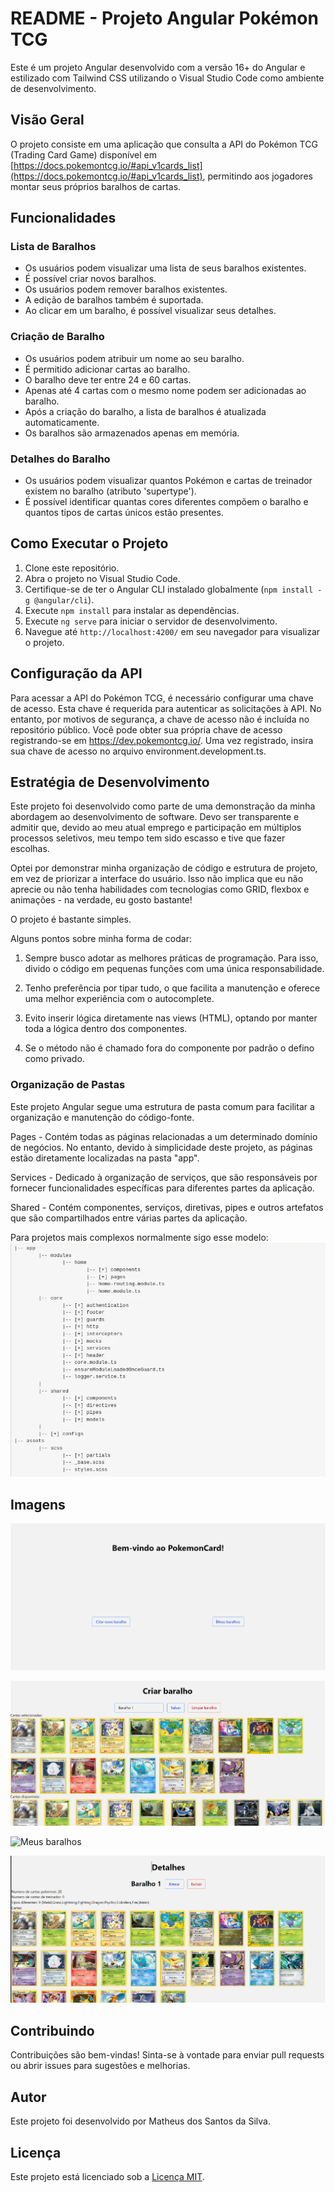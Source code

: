 # README - Projeto Angular Pokémon TCG

Este é um projeto Angular desenvolvido com a versão 16+ do Angular e estilizado com Tailwind CSS utilizando o Visual Studio Code como ambiente de desenvolvimento.

## Visão Geral

O projeto consiste em uma aplicação que consulta a API do Pokémon TCG (Trading Card Game) disponível em [https://docs.pokemontcg.io/#api_v1cards_list](https://docs.pokemontcg.io/#api_v1cards_list), permitindo aos jogadores montar seus próprios baralhos de cartas.

## Funcionalidades

### Lista de Baralhos

- Os usuários podem visualizar uma lista de seus baralhos existentes.
- É possível criar novos baralhos.
- Os usuários podem remover baralhos existentes.
- A edição de baralhos também é suportada.
- Ao clicar em um baralho, é possível visualizar seus detalhes.

### Criação de Baralho

- Os usuários podem atribuir um nome ao seu baralho.
- É permitido adicionar cartas ao baralho.
- O baralho deve ter entre 24 e 60 cartas.
- Apenas até 4 cartas com o mesmo nome podem ser adicionadas ao baralho.
- Após a criação do baralho, a lista de baralhos é atualizada automaticamente.
- Os baralhos são armazenados apenas em memória.

### Detalhes do Baralho

- Os usuários podem visualizar quantos Pokémon e cartas de treinador existem no baralho (atributo 'supertype').
- É possível identificar quantas cores diferentes compõem o baralho e quantos tipos de cartas únicos estão presentes.

## Como Executar o Projeto

1. Clone este repositório.
2. Abra o projeto no Visual Studio Code.
3. Certifique-se de ter o Angular CLI instalado globalmente (`npm install -g @angular/cli`).
4. Execute `npm install` para instalar as dependências.
5. Execute `ng serve` para iniciar o servidor de desenvolvimento.
6. Navegue até `http://localhost:4200/` em seu navegador para visualizar o projeto.

## Configuração da API
Para acessar a API do Pokémon TCG, é necessário configurar uma chave de acesso. Esta chave é requerida para autenticar as solicitações à API. No entanto, por motivos de segurança, a chave de acesso não é incluída no repositório público. Você pode obter sua própria chave de acesso registrando-se em https://dev.pokemontcg.io/. Uma vez registrado, insira sua chave de acesso no arquivo environment.development.ts.

## Estratégia de Desenvolvimento
Este projeto foi desenvolvido como parte de uma demonstração da minha abordagem ao desenvolvimento de software. Devo ser transparente e admitir que, devido ao meu atual emprego e participação em múltiplos processos seletivos, meu tempo tem sido escasso e tive que fazer escolhas.

Optei por demonstrar minha organização de código e estrutura de projeto, em vez de priorizar a interface do usuário. Isso não implica que eu não aprecie ou não tenha habilidades com tecnologias como GRID, flexbox e animações - na verdade, eu gosto bastante!

O projeto é bastante simples.

Alguns pontos sobre minha forma de codar:

1. Sempre busco adotar as melhores práticas de programação. Para isso, divido o código em pequenas funções com uma única responsabilidade.

2. Tenho preferência por tipar tudo, o que facilita a manutenção e oferece uma melhor experiência com o autocomplete.

3. Evito inserir lógica diretamente nas views (HTML), optando por manter toda a lógica dentro dos componentes.

4. Se o método não é chamado fora do componente por padrão o defino como privado.

### Organização de Pastas
Este projeto Angular segue uma estrutura de pasta comum para facilitar a organização e manutenção do código-fonte. 

Pages - Contém todas as páginas relacionadas a um determinado domínio de negócios. No entanto, devido à simplicidade deste projeto, as páginas estão diretamente localizadas na pasta "app".

Services - Dedicado à organização de serviços, que são responsáveis por fornecer funcionalidades específicas para diferentes partes da aplicação.

Shared - Contém componentes, serviços, diretivas, pipes e outros artefatos que são compartilhados entre várias partes da aplicação.

Para projetos mais complexos normalmente sigo esse modelo:
![Folders sample](src/assets/folder-structure-sample.png)


## Imagens

![Home](src/assets/home-page.png)

![Criar baralho](src/assets/create-deck-page.png)

![Meus baralhos](src/assets/manage-deck-page.png)

![Detalhes do baralho](src/assets/deck-details-page.png)

## Contribuindo

Contribuições são bem-vindas! Sinta-se à vontade para enviar pull requests ou abrir issues para sugestões e melhorias.

## Autor

Este projeto foi desenvolvido por Matheus dos Santos da Silva.

## Licença

Este projeto está licenciado sob a [Licença MIT](https://opensource.org/licenses/MIT).
